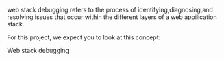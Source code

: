 web stack debugging refers to the process of identifying,diagnosing,and resolving issues that occur within the different layers of a web appilication stack.




For this project, we expect you to look at this concept:

Web stack debugging
